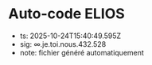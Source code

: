 # Auto-code ELIOS
- ts: 2025-10-24T15:40:49.595Z
- sig: ∞.je.toi.nous.432.528
- note: fichier généré automatiquement